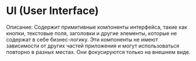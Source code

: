 # UI (User Interface)
Описание:
Содержит примитивные компоненты интерфейса, такие как кнопки, текстовые поля, заголовки и другие элементы, которые не содержат в себе бизнес-логику.
Эти компоненты не имеют зависимости от других частей приложения и могут использоваться повторно в разных местах.
Они фокусируются только на внешнем виде.
